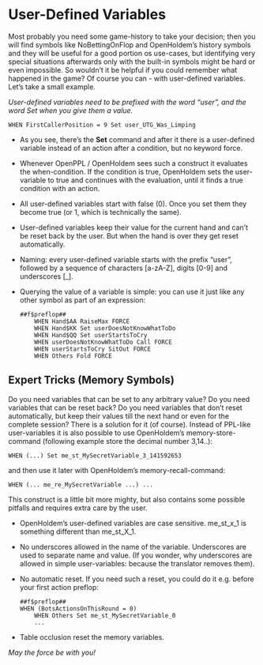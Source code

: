 # User-Defined Variables

Most probably you need some game-history to take your decision; then you
will find symbols like NoBettingOnFlop and OpenHoldem’s history symbols
and they will be useful for a good portion os use-cases, but identifying
very special situations afterwards only with the built-in symbols might
be hard or even impossible. So wouldn’t it be helpful if you could
remember what happened in the game? Of course you can - with
user-defined variables. Let’s take a small example.

*User-defined variables need to be prefixed with the word “user”, and
the word Set when you give them a value.*

    WHEN FirstCallerPosition = 9 Set user_UTG_Was_Limping

- As you see, there’s the **Set** command and after it there is a
  user-defined variable instead of an action after a condition, but no
  keyword force.

- Whenever OpenPPL / OpenHoldem sees such a construct it evaluates the
  when-condition. If the condition is true, OpenHoldem sets the
  user-variable to true and continues with the evaluation, until it
  finds a true condition with an action.

- All user-defined variables start with false (0). Once you set them
  they become true (or 1, which is technically the same).

- User-defined variables keep their value for the current hand and can’t
  be reset back by the user. But when the hand is over they get reset
  automatically.

- Naming: every user-defined variable starts with the prefix “user”,
  followed by a sequence of characters \[a-zA-Z\], digits \[0-9\] and
  underscores \[\_\].

- Querying the value of a variable is simple: you can use it just like
  any other symbol as part of an expression:

      ##f$preflop##
          WHEN Hand$AA RaiseMax FORCE 
          WHEN Hand$KK Set userDoesNotKnowWhatToDo 
          WHEN Hand$QQ Set userStartsToCry 
          WHEN userDoesNotKnowWhatToDo Call FORCE 
          WHEN userStartsToCry SitOut FORCE 
          WHEN Others Fold FORCE

## Expert Tricks (Memory Symbols)

Do you need variables that can be set to any arbitrary value? Do you
need variables that can be reset back? Do you need variables that don’t
reset automatically, but keep their values till the next hand or even
for the complete session? There is a solution for it (of course).
Instead of PPL-like user-variables it is also possible to use
OpenHoldem’s memory-store-command (following example store the decimal
number 3,14..):

    WHEN (...) Set me_st_MySecretVariable_3_141592653

and then use it later with OpenHoldem’s memory-recall-command:

    WHEN (... me_re_MySecretVariable ...) ...

This construct is a little bit more mighty, but also contains some
possible pitfalls and requires extra care by the user.

- OpenHoldem’s user-defined variables are case sensitive. me_st_x_1 is
  something different than me_st_X_1.

- No underscores allowed in the name of the variable. Underscores are
  used to separate name and value. (If you wonder, why underscores are
  allowed in simple user-variables: because the translator removes
  them).

- No automatic reset. If you need such a reset, you could do it e.g.
  before your first action preflop:

      ##f$preflop##
      WHEN (BotsActionsOnThisRound = 0)
          WHEN Others Set me_st_MySecretVariable_0
          ...

- Table occlusion reset the memory variables.

*May the force be with you!*
